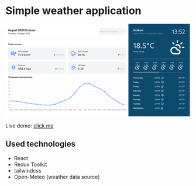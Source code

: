 # Simple weather application
![showcase image](./showcase.png)

Live demo: [click me]('https://statuesque-gumption-6a47c0.netlify.app')

## Used technologies
- React
- Redux Toolkit
- tailwindcss
- Open-Meteo (weather data source)
